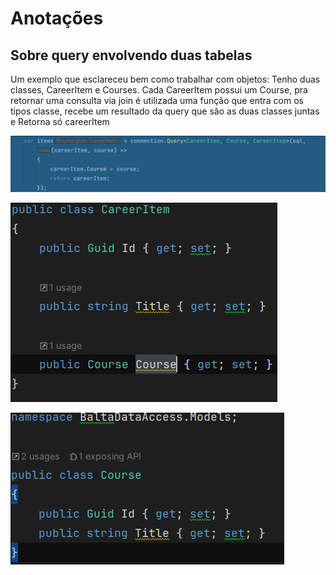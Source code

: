 # Anotações

## Sobre query envolvendo duas tabelas

Um exemplo que esclareceu bem como trabalhar com objetos:
Tenho duas classes, CareerItem e Courses.
Cada CareerItem possui um Course, pra retornar uma consulta via join
é utilizada uma função que entra com os tipos classe, recebe um resultado da query que são as duas classes juntas
e Retorna só careerItem

![img.png](images/img.png)

![img_1.png](images/img_1.png)

![img_2.png](images/img_2.png)


